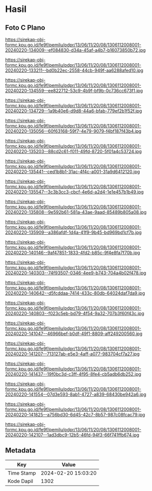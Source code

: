 # Hasil

## Foto C Plano

https://sirekap-obj-formc.kpu.go.id/fe9f/pemilu/pdpr/13/06/11/20/08/1306112008001-20240220-134009--ef084830-d34a-45af-a4b7-b16073850b72.jpg

https://sirekap-obj-formc.kpu.go.id/fe9f/pemilu/pdpr/13/06/11/20/08/1306112008001-20240220-133211--bd0b22ec-2558-44cb-949f-aa6288afed10.jpg

https://sirekap-obj-formc.kpu.go.id/fe9f/pemilu/pdpr/13/06/11/20/08/1306112008001-20240220-134559--ee822712-53c9-4b9f-bf9b-0c736cc673f1.jpg

https://sirekap-obj-formc.kpu.go.id/fe9f/pemilu/pdpr/13/06/11/20/08/1306112008001-20240220-134729--1a9b40e6-d9d8-44a6-bfab-779ef2b1f52f.jpg

https://sirekap-obj-formc.kpu.go.id/fe9f/pemilu/pdpr/13/06/11/20/08/1306112008001-20240220-135056--60f63168-59f7-4e79-9079-f4bf187f43b4.jpg

https://sirekap-obj-formc.kpu.go.id/fe9f/pemilu/pdpr/13/06/11/20/08/1306112008001-20240220-135203--88cd2c61-f011-49fd-8720-5f01a4c53724.jpg

https://sirekap-obj-formc.kpu.go.id/fe9f/pemilu/pdpr/13/06/11/20/08/1306112008001-20240220-135441--ced1b8b1-31ac-4f4c-a001-31a9d6412120.jpg

https://sirekap-obj-formc.kpu.go.id/fe9f/pemilu/pdpr/13/06/11/20/08/1306112008001-20240220-135547--3c3b3cc3-cbcf-4e6d-a2d4-1e1e457b1b49.jpg

https://sirekap-obj-formc.kpu.go.id/fe9f/pemilu/pdpr/13/06/11/20/08/1306112008001-20240220-135808--9e592b61-581a-43ae-9aad-85489b805a08.jpg

https://sirekap-obj-formc.kpu.go.id/fe9f/pemilu/pdpr/13/06/11/20/08/1306112008001-20240220-135909--a386afdf-1d4a-41f9-9b45-bd969bd1cf7b.jpg

https://sirekap-obj-formc.kpu.go.id/fe9f/pemilu/pdpr/13/06/11/20/08/1306112008001-20240220-140146--9af47851-1833-4fd2-b85c-9f4e8fa7f70b.jpg

https://sirekap-obj-formc.kpu.go.id/fe9f/pemilu/pdpr/13/06/11/20/08/1306112008001-20240220-140303--74f93507-0346-4ee9-b743-704a4b02f478.jpg

https://sirekap-obj-formc.kpu.go.id/fe9f/pemilu/pdpr/13/06/11/20/08/1306112008001-20240220-140642--d5fcddaa-7414-433c-80db-64024daf7da9.jpg

https://sirekap-obj-formc.kpu.go.id/fe9f/pemilu/pdpr/13/06/11/20/08/1306112008001-20240220-140803--f023c5eb-bd79-4f54-9a32-707b3f60f43c.jpg

https://sirekap-obj-formc.kpu.go.id/fe9f/pemilu/pdpr/13/06/11/20/08/1306112008001-20240220-141047--46966bef-b0df-49f1-8809-aff249200560.jpg

https://sirekap-obj-formc.kpu.go.id/fe9f/pemilu/pdpr/13/06/11/20/08/1306112008001-20240220-141207--713127ab-e5e3-4aff-a077-983704cf7a27.jpg

https://sirekap-obj-formc.kpu.go.id/fe9f/pemilu/pdpr/13/06/11/20/08/1306112008001-20240220-141437--19f0bc3d-c3ff-4f95-8fe4-cb5adb6db252.jpg

https://sirekap-obj-formc.kpu.go.id/fe9f/pemilu/pdpr/13/06/11/20/08/1306112008001-20240220-141554--07d3e593-8ab1-4727-a839-68430be942a6.jpg

https://sirekap-obj-formc.kpu.go.id/fe9f/pemilu/pdpr/13/06/11/20/08/1306112008001-20240220-141825--a756bd30-6d45-42c7-8b57-987c08fcac79.jpg

https://sirekap-obj-formc.kpu.go.id/fe9f/pemilu/pdpr/13/06/11/20/08/1306112008001-20240220-142107--1ad3dbc9-12b5-46fd-94f3-66f741ffb674.jpg


## Metadata

| Key        | Value               |
| ---------- | ------------------- |
| Time Stamp | 2024-02-20 15:03:20 |
| Kode Dapil | 1302                |



